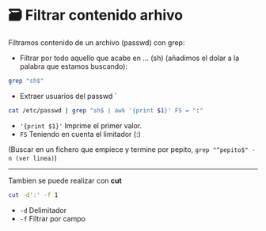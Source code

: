# 🗃 Filtrar contenido arhivo

Filtramos contenido de un archivo (passwd) con grep:

* Filtrar por todo aquello que acabe en ... (sh) (añadimos el dolar a la palabra que estamos buscando):

```bash
grep "sh$"
```

* Extraer usuarios del passwd \`

```bash
cat /etc/passwd | grep "sh$ | awk '{print $1}' FS = ":"
```

* `'{print $1}'` Imprime el primer valor.
* `FS` Teniendo en cuenta el limitador (:)

(Buscar en un fichero que empiece y termine por pepito, `grep "^pepito$" -n (ver linea)`)

***

Tambien se puede realizar con **cut**

```bash
cut -d':' -f 1
```

* `-d` Delimitador
* `-f` Filtrar por campo
